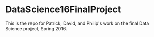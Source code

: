# DataScience16FinalProject
This is the repo for Patrick, David, and Philip's work on the final Data Science project, Spring 2016.
